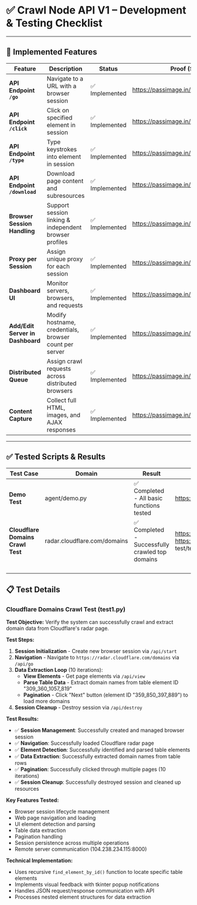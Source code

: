 

# ✅ Crawl Node API V1 – Development & Testing Checklist

---

## 📌 Implemented Features

| **Feature**                      | **Description**                                        | **Status**    | **Proof (Screenshot / Link)** |
| -------------------------------- | ------------------------------------------------------ | ------------- | ----------------------------- |
| **API Endpoint `/go`**           | Navigate to a URL with a browser session               | ✅ Implemented | https://passimage.in/i/19afcae44b81d1900fa8.png |
| **API Endpoint `/click`**        | Click on specified element in session                  | ✅ Implemented | https://passimage.in/i/9ab599d2040e44a09b06.png  |
| **API Endpoint `/type`**         | Type keystrokes into element in session                | ✅ Implemented | https://passimage.in/i/bed4e8fc1154f7198abf.png  |
| **API Endpoint `/download`**     | Download page content and subresources                 | ✅ Implemented | https://passimage.in/i/865dfb1c92ae013e1d47.png  |
| **Browser Session Handling**     | Support session linking & independent browser profiles | ✅ Implemented | https://passimage.in/i/e8a4722ef10736b373b7.png  |
| **Proxy per Session**            | Assign unique proxy for each session                   | ✅ Implemented | https://passimage.in/i/7b9ba2c4e908bc67bb9f.png  |
| **Dashboard UI**                 | Monitor servers, browsers, and requests                | ✅ Implemented | https://passimage.in/i/babbc55c42de5e0d6215.png  |
| **Add/Edit Server in Dashboard** | Modify hostname, credentials, browser count per server | ✅ Implemented | https://passimage.in/i/459702ce292df5d142fd.png  |
| **Distributed Queue**            | Assign crawl requests across distributed browsers      | ✅ Implemented | https://passimage.in/i/635e1d26c9daf53b54f8.png  |
| **Content Capture**              | Collect full HTML, images, and AJAX responses          | ✅ Implemented | https://passimage.in/i/2ce8151abd4d139230e5.png |

---

## ✅ Tested Scripts & Results

| **Test Case**                          | **Domain**                                                                   | **Result**                                      | **Proof (Screenshot / Log)** |
| -------------------------------------- | ---------------------------------------------------------------------------- | ----------------------------------------------- | ---------------------------- |
| **Demo Test**                          | agent/demo.py                                                                | ✅ Completed - All basic functions tested        | https://passimage.in/i/e0f8d85dbea89b76b7a5.png |
| **Cloudflare Domains Crawl Test**      | radar.cloudflare.com/domains                                                 | ✅ Completed - Successfully crawled top domains  | https://passimage.in/i/163f6e80fba11fd14831.png https://passimage.in/i/26ecb458ec9570819253.png test/test1.mp4  |
|                                        |                                                                              |                                                 |                              |
|                                        |                                                                              |                                                 |                              |
|                                        |                                                                              |                                                 |                              |
|                                        |                                                                              |                                                 |                              |

## 📋 Test Details

### Cloudflare Domains Crawl Test (test1.py)

**Test Objective:** Verify the system can successfully crawl and extract domain data from Cloudflare's radar page.

**Test Steps:**
1. **Session Initialization** - Create new browser session via `/api/start`
2. **Navigation** - Navigate to `https://radar.cloudflare.com/domains` via `/api/go`
3. **Data Extraction Loop** (10 iterations):
   - **View Elements** - Get page elements via `/api/view`
   - **Parse Table Data** - Extract domain names from table element ID "309_360_1057_819"
   - **Pagination** - Click "Next" button (element ID "359_850_397_889") to load more domains
4. **Session Cleanup** - Destroy session via `/api/destroy`

**Test Results:**
- ✅ **Session Management**: Successfully created and managed browser session
- ✅ **Navigation**: Successfully loaded Cloudflare radar page
- ✅ **Element Detection**: Successfully identified and parsed table elements
- ✅ **Data Extraction**: Successfully extracted domain names from table rows
- ✅ **Pagination**: Successfully clicked through multiple pages (10 iterations)
- ✅ **Session Cleanup**: Successfully destroyed session and cleaned up resources

**Key Features Tested:**
- Browser session lifecycle management
- Web page navigation and loading
- UI element detection and parsing
- Table data extraction
- Pagination handling
- Session persistence across multiple operations
- Remote server communication (104.238.234.115:8000)

**Technical Implementation:**
- Uses recursive `find_element_by_id()` function to locate specific table elements
- Implements visual feedback with tkinter popup notifications
- Handles JSON request/response communication with API
- Processes nested element structures for data extraction

